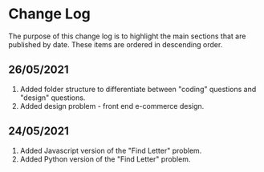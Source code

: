 # Change Log
The purpose of this change log is to highlight the main sections that are published by date. These items are ordered in descending order.
## 26/05/2021
1) Added folder structure to differentiate between "coding" questions and "design" questions.
2) Added design problem - front end e-commerce design.
## 24/05/2021
1) Added Javascript version of the "Find Letter" problem.
2) Added Python version of the "Find Letter" problem.